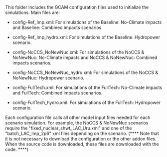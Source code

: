 
This folder includes the GCAM configuration files used to initialize the simulations. Main files are:

- config-Ref_Imp.xml: For simulations of the Baseline: No-Climate impacts and Baseline: Combined impacts scenarios.

- config-Ref_Imp_hydro.xml: For simulations of the Baseline: Hydropower scenario.

- config-NoCCS_NoNewNuc.xml: For simulations of the NoCCS & NoNewNuc: No-Climate impacts and NoCCS & NoNewNuc: Combined impacts scenarios.

- config-NoCCS_NoNewNuc_hydro.xml: For simulations of the NoCCS & NoNewNuc: Hydropower scenario.

- config-FullTech.xml: For simulations of the FullTech: No-Climate impacts and FullTech: Combined impacts scenarios.

- config-FullTech_hydro.xml: For simulations of the FullTech: Hydropower scenario.

Each configuration file calls all other model input files needed for each scenario simulation. For example, the NoCCS & NoNewNuc scenarios require the "fixed_nuclear_shwt_LAC_Uru.xml" and one of the "batch_LAC_Imp_2p6" xml files depending on the scenario.  (**** Note that it is not necessary to download the configuration or the other addon files. When the source code is downloaded, these files are downloaded with the code. ****)

